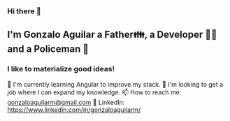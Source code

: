 ### Hi there 👋

## I'm Gonzalo Aguilar a Father👪, a Developer 👨‍💻 and a Policeman 👮 
### I like to materialize good ideas!

🔭 I'm currently learning Angular to improve my stack.
🌱 I'm looking to get a job where I can expand my knowledge.
📫 How to reach me: gonzaloaguilarm@gmail.com
💬 LinkedIn: https://www.linkedin.com/in/gonzaloaguilarm/
